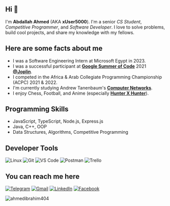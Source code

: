 ## Hi 👋
I'm **Abdallah Ahmed** (AKA **xUser5000**). I'm a senior _CS Student_, _Competitive Programmer_, and _Software Developer_. I love to solve problems, build cool projects, and share my knowledge with my fellows.

## Here are some facts about me
- I was a Software Engineering Intern at Microsoft Egypt in 2023.
- I was a successful participant at [**Google Summer of Code**](https://summerofcode.withgoogle.com/) 2021 [**@Joplin**](https://github.com/joplin).
- I competed in the Africa & Arab Collegiate Programming Championship (ACPC) 2021 & 2022.
- I'm currently studying Andrew Tanenbaum's [**Computer Networks**](https://www.amazon.com/Computer-Networks-5th-Andrew-Tanenbaum/dp/0132126958).
- I enjoy Chess, Football, and Anime (especially [**Hunter X Hunter**](https://www.imdb.com/title/tt2098220/)).

## Programming Skills
- JavaScript, TypeScript, Node.js, Express.js
- Java, C++, OOP
- Data Structures, Algorithms, Competitive Programming

## Developer Tools
![Linux](https://img.shields.io/badge/Linux-FCC624?style=for-the-badge&logo=linux&logoColor=black)
![Git](https://img.shields.io/badge/GIT-E44C30?style=for-the-badge&logo=git&logoColor=white)
![VS Code](https://img.shields.io/badge/Visual_Studio_Code-0078D4?style=for-the-badge&logo=visual%20studio%20code&logoColor=white)
![Postman](https://img.shields.io/badge/Postman-FF6C37?style=for-the-badge&logo=Postman&logoColor=white)
![Trello](https://img.shields.io/badge/Trello-0052CC?style=for-the-badge&logo=trello&logoColor=white)

## You can reach me here
[![Telegram](https://img.shields.io/badge/-TELEGRAM-2CA5E0?style=for-the-badge&logo=telegram&logoColor=white)](https://t.me/xUser5000)
[![Gmail](https://img.shields.io/badge/-GMAIL-D14836?style=for-the-badge&logo=gmail&logoColor=white)](mailto:abdallahar1974@gmail.com)
[![LinkedIn](https://img.shields.io/badge/-LINKEDIN-0077B5?style=for-the-badge&logo=linkedin&logoColor=white)](https://www.linkedin.com/in/xUser5000)
[![Facebook](https://img.shields.io/badge/-FACEBOOK-%231877F2.svg?style=for-the-badge&logo=facebook&logoColor=white)](https://www.facebook.com/AbdallahAhmedRabi3/)

<!--
**xUser5000/xUser5000** is a ✨ _special_ ✨ repository because its `README.md` (this file) appears on your GitHub profile. 

Here are some ideas to get you started:

- 🔭 I’m currently working on ...
- 🌱 I’m currently learning ...
- 👯 I’m looking to collaborate on ...
- 🤔 I’m looking for help with ...
- 💬 Ask me about ...
- 📫 How to reach me: ...
- 😄 Pronouns: ...
- ⚡ Fun fact: ...
-->

<img src="https://komarev.com/ghpvc/?username=xUser5000&label=Profile%20views&color=0e75b6&style=flat" alt="ahmedibrahim404" />
